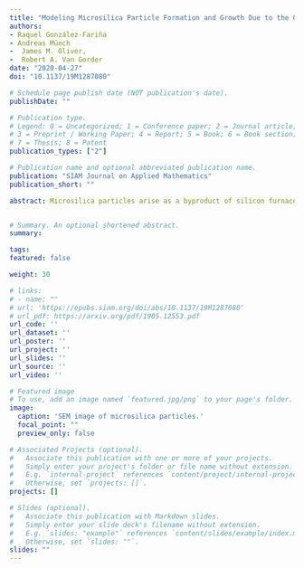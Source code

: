 ```yaml
---
title: "Modeling Microsilica Particle Formation and Growth Due to the Combustion Reaction of Silicon Monoxide With Oxygen"
authors:
- Raquel González-Fariña
- Andreas Münch
-  James M. Oliver, 
-  Robert A. Van Gorder
date: "2020-04-27"
doi: "10.1137/19M1287080"

# Schedule page publish date (NOT publication's date).
publishDate: ""

# Publication type.
# Legend: 0 = Uncategorized; 1 = Conference paper; 2 = Journal article;
# 3 = Preprint / Working Paper; 4 = Report; 5 = Book; 6 = Book section;
# 7 = Thesis; 8 = Patent
publication_types: ["2"]

# Publication name and optional abbreviated publication name.
publication: "SIAM Journal on Applied Mathematics"
publication_short: ""

abstract: Microsilica particles arise as a byproduct of silicon furnace operation, created inside high temperature flames due to the combustion reaction of silicon monoxide with oxygen. These nanoparticles, which grow as silicon dioxide vapor condenses on the surface of existing particles, are used in a variety of composite materials. The size and quality of the particles affect the performance of the material used for such applications, and hence control of these quantities is of importance to manufacturers. Motivated by this, we derive a mathematical model that connects local thermal and chemical concentrations conditions to the formation and growth of microsilica particles. We consider two distinct reductions of our general model: the case of initially well-mixed or spatially homogeneous chemical species (modeling the region within the flame or reaction zone), and the case of initially spatially separated chemical species, in which diffusion will play a dominant role in providing material to a combustion front (modeling a larger cross section, which contains a reaction zone with limiting quantities of fuel which must diffuse into the reaction zone). In both cases, we provide asymptotic solutions for the temperature, chemical concentrations, and number density function of microsilica particles in the oxygen rich limit, and compare them to numerical simulations. Motivated by realistic furnace control mechanisms, we treat the relative quantity of oxygen to other fuel components and the saturation concentration of silicon dioxide as control parameters, discussing how each may be used to modify the properties (such as size and abundance) of microsilica particles formed. One physically interesting finding is the theoretical description of a bimodal distribution for microsilica particle size which was previously observed in experiments.


# Summary. An optional shortened abstract.
summary:

tags:
featured: false

weight: 30

# links:
# - name: ""
# url: 'https://epubs.siam.org/doi/abs/10.1137/19M1287080'
# url_pdf: https://arxiv.org/pdf/1905.12553.pdf
url_code: ''
url_dataset: ''
url_poster: ''
url_project: ''
url_slides: ''
url_source: ''
url_video: ''

# Featured image
# To use, add an image named `featured.jpg/png` to your page's folder.
image:
  caption: 'SEM image of microsilica particles.'
  focal_point: ""
  preview_only: false

# Associated Projects (optional).
#   Associate this publication with one or more of your projects.
#   Simply enter your project's folder or file name without extension.
#   E.g. `internal-project` references `content/project/internal-project/index.md`.
#   Otherwise, set `projects: []`.
projects: []

# Slides (optional).
#   Associate this publication with Markdown slides.
#   Simply enter your slide deck's filename without extension.
#   E.g. `slides: "example"` references `content/slides/example/index.md`.
#   Otherwise, set `slides: ""`.
slides: ""
---
```


